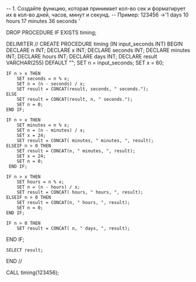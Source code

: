 -- 1.	Создайте функцию, которая принимает кол-во сек и форматирует их в кол-во дней, часов, минут и секунд.
-- Пример: 123456 ->'1 days 10 hours 17 minutes 36 seconds '


DROP PROCEDURE IF EXISTS timing;

DELIMITER //
CREATE PROCEDURE timing  (IN input_seconds INT)
BEGIN
DECLARE n INT;
DECLARE x INT;
DECLARE seconds INT;
DECLARE minutes INT;
DECLARE hours INT;
DECLARE days INT;
DECLARE result VARCHAR(255) DEFAULT "";
SET n = input_seconds;
SET x = 60;


    IF n > x THEN 
		SET seconds = n % x;
        SET n = (n - seconds) / x;
        SET result = CONCAT(result, seconds, " seconds.");
	ELSE 		
		SET result = CONCAT(result, n, " seconds.");
        SET n = 0;
    END IF;
    
	IF n > x THEN
		SET minutes = n % x;
        SET n = (n - minutes) / x;
        SET x = 24;
        SET result = CONCAT( minutes, " minutes, ", result);
	ELSEIF n > 0 THEN 		
		SET result = CONCAT(n, " minutes, ", result);
        SET x = 24;
        SET n = 0;
     END IF;
     
	IF n > x THEN
		SET hours = n % x;
        SET n = (n - hours) / x;        
        SET result = CONCAT( hours, " hours, ", result);
    ELSEIF n > 0 THEN 		
		SET result = CONCAT(n, " hours, ", result);
        SET n = 0;
	END IF;
    
    IF n > 0 THEN
        SET result = CONCAT( n, " days, ", result);	     
END IF;

    SELECT result; 
END //

CALL timing(123456);